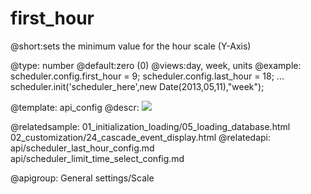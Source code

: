 first_hour
=============

@short:sets the minimum value for the hour scale (Y-Axis)
	

@type: number
@default:zero (0)
@views:day, week, units
@example:
scheduler.config.first_hour = 9;
scheduler.config.last_hour = 18;
...
scheduler.init('scheduler_here',new Date(2013,05,11),"week");

@template:	api_config
@descr:
<img src="api/day_view_properties.png"/>

@relatedsample:
	01_initialization_loading/05_loading_database.html
    02_customization/24_cascade_event_display.html
@relatedapi:
	api/scheduler_last_hour_config.md
    api/scheduler_limit_time_select_config.md
    
@apigroup: General settings/Scale
